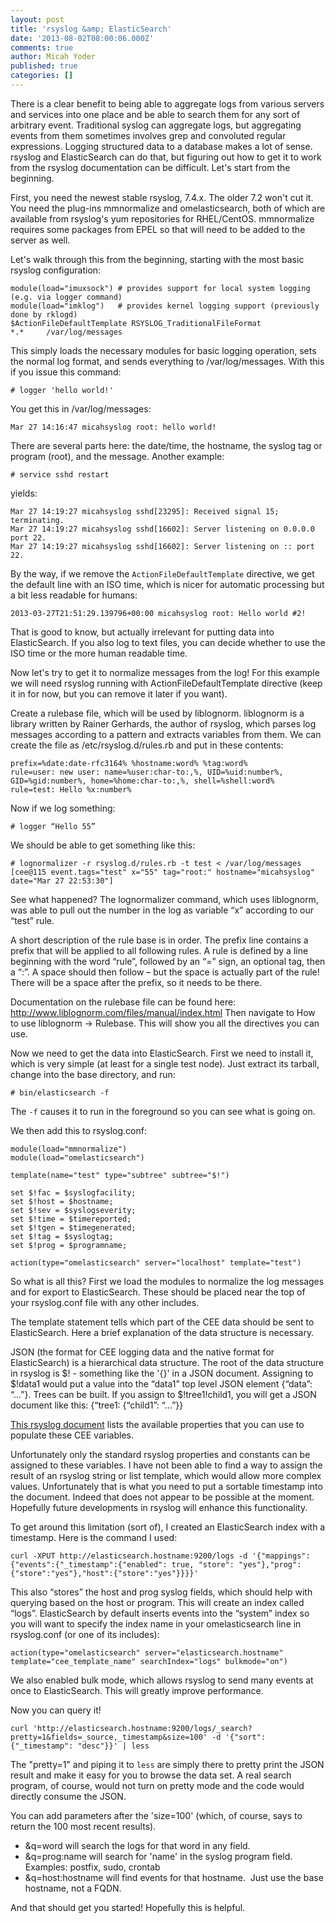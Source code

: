 ```yaml
---
layout: post
title: 'rsyslog &amp; ElasticSearch'
date: '2013-08-02T08:00:06.000Z'
comments: true
author: Micah Yoder
published: true
categories: []
---
```

There is a clear benefit to being able to aggregate logs from various servers and services into one place and be able to search them for any sort of arbitrary event.  Traditional syslog can aggregate logs, but aggregating events from them sometimes involves grep and convoluted regular expressions.  Logging structured data to a database makes a lot of sense.  rsyslog and ElasticSearch can do that, but figuring out how to get it to work from the rsyslog documentation can be difficult.  Let's start from the beginning.<!-- more -->

First, you need the newest stable rsyslog, 7.4.x.  The older 7.2 won't cut it.  You need the plug-ins mmnormalize and omelasticsearch, both of which are available from rsyslog's yum repositories for RHEL/CentOS.  mmnormalize requires some packages from EPEL so that will need to be added to the server as well.

Let's walk through this from the beginning, starting with the most basic rsyslog configuration:

	module(load="imuxsock") # provides support for local system logging (e.g. via logger command)
	module(load="imklog")   # provides kernel logging support (previously done by rklogd)
	$ActionFileDefaultTemplate RSYSLOG_TraditionalFileFormat
	*.*     /var/log/messages

This simply loads the necessary modules for basic logging operation, sets the normal log format, and sends everything to /var/log/messages.  With this if you issue this command:

	# logger 'hello world!'

You get this in /var/log/messages:

	Mar 27 14:16:47 micahsyslog root: hello world!

There are several parts here: the date/time, the hostname, the syslog tag or program (root), and the message.  Another example:

	# service sshd restart

yields:

	Mar 27 14:19:27 micahsyslog sshd[23295]: Received signal 15; terminating.
	Mar 27 14:19:27 micahsyslog sshd[16602]: Server listening on 0.0.0.0 port 22.
	Mar 27 14:19:27 micahsyslog sshd[16602]: Server listening on :: port 22.

By the way, if we remove the `ActionFileDefaultTemplate` directive, we get the default line with an ISO time, which is nicer for automatic processing but a bit less readable for humans:

	2013-03-27T21:51:29.139796+00:00 micahsyslog root: Hello world #2!

That is good to know, but actually irrelevant for putting data into ElasticSearch.  If you also log to text files, you can decide whether to use the ISO time or the more human readable time.

Now let's try to get it to normalize messages from the log!  For this example we will need rsyslog running with ActionFileDefaultTemplate directive (keep it in for now, but you can remove it later if you want).

Create a rulebase file, which will be used by liblognorm.  liblognorm is a library written by Rainer Gerhards, the author of rsyslog, which parses log messages according to a pattern and extracts variables from them.  We can create the file as /etc/rsyslog.d/rules.rb and put in these contents:

	prefix=%date:date-rfc3164% %hostname:word% %tag:word%
	rule=user: new user: name=%user:char-to:,%, UID=%uid:number%, GID=%gid:number%, home=%home:char-to:,%, shell=%shell:word%
	rule=test: Hello %x:number%

Now if we log something:

	# logger “Hello 55”

We should be able to get something like this:

	# lognormalizer -r rsyslog.d/rules.rb -t test < /var/log/messages 
	[cee@115 event.tags="test" x="55" tag="root:" hostname="micahsyslog" date="Mar 27 22:53:30"]

See what happened?  The lognormalizer command, which uses liblognorm, was able to pull out the number in the log as variable “x” according to our “test” rule.

A short description of the rule base is in order.  The prefix line contains a prefix that will be applied to all following rules.  A rule is defined by a line beginning with the word “rule”, followed by an “=” sign, an optional tag, then a “:”.  A space should then follow – but the space is actually part of the rule!  There will be a space after the prefix, so it needs to be there.

Documentation on the rulebase file can be found here: http://www.liblognorm.com/files/manual/index.html
Then navigate to How to use liblognorm → Rulebase.
This will show you all the directives you can use.

Now we need to get the data into ElasticSearch.  First we need to install it, which is very simple (at least for a single test node).  Just extract its tarball, change into the base directory, and run:

	# bin/elasticsearch -f

The `-f` causes it to run in the foreground so you can see what is going on.

We then add this to rsyslog.conf:

	module(load="mmnormalize")
	module(load="omelasticsearch")

	template(name="test" type="subtree" subtree="$!")

	set $!fac = $syslogfacility;
	set $!host = $hostname;
	set $!sev = $syslogseverity;
	set $!time = $timereported;
	set $!tgen = $timegenerated;
	set $!tag = $syslogtag;
	set $!prog = $programname;

	action(type="omelasticsearch" server="localhost" template="test")

So what is all this?  First we load the modules to normalize the log messages and for export to ElasticSearch.  These should be placed near the top of your rsyslog.conf file with any other includes.

The template statement tells which part of the CEE data should be sent to ElasticSearch.  Here a brief explanation of the data structure is necessary.

JSON (the format for CEE logging data and the native format for ElasticSearch) is a hierarchical data structure.  The root of the data structure in rsyslog is $! - something like the '{}' in a JSON document.  Assigning to $!data1 would put a value into the “data1” top level JSON element {“data”: “...”}.  Trees can be built.  If you assign to $!tree1!child1, you will get a JSON document like this: {“tree1: {“child1”: “...”}}

[This rsyslog document][1] lists the available properties that you can use to populate these CEE variables.

Unfortunately only the standard rsyslog properties and constants can be assigned to these variables.  I have not been able to find a way to assign the result of an rsyslog string or list template, which would allow more complex values.  Unfortunately that is what you need to put a sortable timestamp into the document.  Indeed that does not appear to be possible at the moment.  Hopefully future developments in rsyslog will enhance this functionality.

To get around this limitation (sort of), I created an ElasticSearch index with a timestamp.  Here is the command I used:

	curl -XPUT http://elasticsearch.hostname:9200/logs -d '{"mappings":{"events":{"_timestamp":{"enabled": true, "store": "yes"},"prog":{"store":"yes"},"host":{"store":"yes"}}}}'

This also “stores” the host and prog syslog fields, which should help with querying based on the host or program.  This will create an index called “logs”.  ElasticSearch by default inserts events into the “system” index so you will want to specify the index name in your omelasticsearch line in rsyslog.conf (or one of its includes):

	action(type="omelasticsearch" server="elasticsearch.hostname" template="cee_template_name" searchIndex="logs" bulkmode="on")

We also enabled bulk mode, which allows rsyslog to send many events at once to ElasticSearch.  This will greatly improve performance.

Now you can query it!

	curl 'http://elasticsearch.hostname:9200/logs/_search?pretty=1&fields=_source,_timestamp&size=100' -d '{"sort":{"_timestamp": "desc"}}' | less

The "pretty=1" and piping it to `less` are simply there to pretty print the JSON result and make it easy for you to browse the data set.  A real search program, of course, would not turn on pretty mode and the code would directly consume the JSON.

You can add parameters after the 'size=100' (which, of course, says to return the 100 most recent results).

* &q=word will search the logs for that word in any field.
* &q=prog:name will search for 'name' in the syslog program field. Examples: postfix, sudo, crontab
* &q=host:hostname will find events for that hostname.  Just use the base hostname, not a FQDN.

And that should get you started!  Hopefully this is helpful.

[1]: http://www.rsyslog.com/doc/property_replacer.html